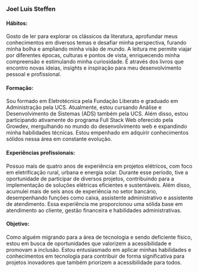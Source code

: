 <h3>Joel Luís Steffen</h3>

<h4>Hábitos:</h4>
<p>Gosto de ler para explorar os clássicos da literatura, aprofundar meus conhecimentos em diversos temas e desafiar minha perspectiva, furando minha bolha e ampliando minha visão de mundo. A leitura me permite viajar por diferentes épocas, culturas e pontos de vista, enriquecendo minha compreensão e estimulando minha curiosidade. É através dos livros que encontro novas ideias, insights e inspiração para meu desenvolvimento pessoal e profissional.</p>

<h4>Formação:</h4>
<p>Sou formado em Eletrotécnica pela Fundação Liberato e graduado em Administração pela UCS. Atualmente, estou cursando Análise e Desenvolvimento de Sistemas (ADS) também pela UCS. Além disso, estou participando ativamente do programa Full Stack Web oferecido pela Growdev, mergulhando no mundo do desenvolvimento web e expandindo minha habilidades técnicas. Estou empenhado em adquirir conhecimentos sólidos nessa área em constante evolução.</p>

<h4>Experiências profissionais:</h4>
<p>Possuo mais de quatro anos de experiência em projetos elétricos, com foco em eletrificação rural, urbana e energia solar. Durante esse período, tive a oportunidade de participar de diversos projetos, contribuindo para a implementação de soluções elétricas eficientes e sustentáveis. Além disso, acumulei mais de seis anos de experiência no setor bancário, desempenhando funções como caixa, assistente administrativo e assistente de atendimento. Essa experiência me proporcionou uma sólida base em atendimento ao cliente, gestão financeira e habilidades administrativas.</p>

<h4>Objetivo:</h4>
<p>Como alguém migrando para a área de tecnologia e sendo deficiente físico, estou em busca de oportunidades que valorizem a acessibilidade e promovam a inclusão. Estou entusiasmado em aplicar minhas habilidades e conhecimentos em tecnologia para contribuir de forma significativa para projetos inovadores que também priorizem a acessibilidade para todos.</p>


